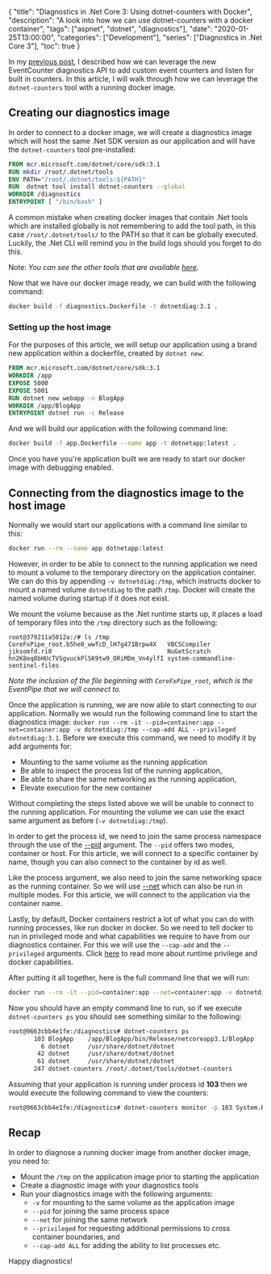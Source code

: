 {
    "title": "Diagnostics in .Net Core 3: Using dotnet-counters with Docker",
    "description": "A look into how we can use dotnet-counters with a docker container",
    "tags": ["aspnet", "dotnet", "diagnostics"],
    "date": "2020-01-25T13:00:00",
    "categories": ["Development"],
    "series": ["Diagnostics in .Net Core 3"],
    "toc": true
}

In my [previous post](/article/2020/01/diagnostics-in-.net-core-3-event-counters/), I described how we can leverage the new EventCounter diagnostics API to add custom event counters and listen for built in counters. In this article, I will walk through how we can leverage the `dotnet-counters` tool with a running docker image.

<!--more-->

## Creating our diagnostics image

In order to connect to a docker image, we will create a diagnostics image which will host the same .Net SDK version as our application and will have the `dotnet-counters` tool pre-installed:

```dockerfile
FROM mcr.microsoft.com/dotnet/core/sdk:3.1
RUN mkdir /root/.dotnet/tools
ENV PATH="/root/.dotnet/tools:${PATH}"
RUN  dotnet tool install dotnet-counters --global
WORKDIR /diagnostics
ENTRYPOINT [ "/bin/bash" ]
```

A common mistake when creating docker images that contain .Net tools which are installed globally is not remembering to add the tool path, in this case `/root/.dotnet/tools/` to the PATH so that it can be globally executed. Luckily, the .Net CLI will remind you in the build logs should you forget to do this.

Note: _You can see the other tools that are available [here](https://github.com/dotnet/diagnostics/tree/master/src/Tools)._

Now that we have our docker image ready, we can build with the following command:

```bash
docker build -f diagnostics.Dockerfile -t dotnetdiag:3.1 .
```

### Setting up the host image

For the purposes of this article, we will setup our application using a brand new application within a dockerfile, created by `dotnet new`:

```dockerfile
FROM mcr.microsoft.com/dotnet/core/sdk:3.1
WORKDIR /app
EXPOSE 5000
EXPOSE 5001
RUN dotnet new webapp -n BlogApp
WORKDIR /app/BlogApp
ENTRYPOINT dotnet run -c Release
```

And we will build our application with the following command line:

```bash
docker build -f app.Dockerfile --name app -t dotnetapp:latest .
```

Once you have you're application built we are ready to start our docker image with debugging enabled.

## Connecting from the diagnostics image to the host image

Normally we would start our applications with a command line similar to this:

```bash
docker run --rm --name app dotnetapp:latest
```

However, in order to be able to connect to the running application we need to mount a volume to the temporary directory on the application container. We can do this by appending `-v dotnetdiag:/tmp`, which instructs docker to mount a named volume `dotnetdiag` to the path `/tmp`. Docker will create the named volume during startup if it does not exist.

We mount the volume because as the .Net runtime starts up, it places a load of temporary files into the `/tmp` directory such as the following:

```
root@379211a5012a:/# ls /tmp
CoreFxPipe_root.b5he0_wwfcD_lH7g471Brpw4X   VBCSCompiler
jiksomfd.ri0                                NuGetScratch
hn2K8eq8bHUcTVSgvuckPlSK9tw9_ORiMDm_Vn4ylfI system-commandline-sentinel-files
```

_Note the inclusion of the file beginning with `CoreFxPipe_root`, which is the EventPipe that we will connect to._

Once the application is running, we are now able to start connecting to our application. Normally we would run the following command line to start the diagnostics image: `docker run --rm -it --pid=container:app --net=container:app -v dotnetdiag:/tmp --cap-add ALL --privileged dotnetdiag:3.1`. Before we execute this command, we need to modify it by add arguments for:

- Mounting to the same volume as the running application
- Be able to inspect the process list of the running application,
- Be able to share the same networking as the running application,
- Elevate execution for the new container

Without completing the steps listed above we will be unable to connect to the running application. For mounting the volume we can use the exact same argument as before (`-v dotnetdiag:/tmp`).

In order to get the process id, we need to join the same process namespace through the use of the [--pid](https://docs.docker.com/engine/reference/run/#pid-settings---pid) argument. The `--pid` offers two modes, container or host. For this article, we will connect to a specific container by name, though you can also connect to the container by id as well.

Like the process argument, we also need to join the same networking space as the running container. So we will use [--net](https://docs.docker.com/engine/reference/run/#network-settings) which can also be run in multiple modes. For this article, we will connect to the application via the container name.

Lastly, by default, Docker containers restrict a lot of what you can do with running processes, like run docker in docker. So we need to tell docker to run in privileged mode and what capabilities we require to have from our diagnostics container. For this we will use the `--cap-add` and the `--privileged` arguments. Click [here](https://docs.docker.com/engine/reference/run/#runtime-privilege-and-linux-capabilities) to read more about runtime privilege and docker capabilities.

After putting it all together, here is the full command line that we will run:

```bash
docker run --rm -it --pid=container:app --net=container:app -v dotnetdiag:/tmp --cap-add ALL --privileged dotnetdiag:3.1
```

Now you should have an empty command line to run, so if we execute `dotnet-counters ps` you should see something similar to the following:

```bash
root@9663cbb4e1fe:/diagnostics# dotnet-counters ps
       103 BlogApp    /app/BlogApp/bin/Release/netcoreapp3.1/BlogApp
         6 dotnet     /usr/share/dotnet/dotnet
        42 dotnet     /usr/share/dotnet/dotnet
        61 dotnet     /usr/share/dotnet/dotnet
       247 dotnet-counters /root/.dotnet/tools/dotnet-counters
```

Assuming that your application is running under process id **103** then we would execute the following command to view the counters:

```bash
root@9663cbb4e1fe:/diagnostics# dotnet-counters monitor -p 103 System.Runtime Microsoft.AspNetCore.Hosting
```

## Recap

In order to diagnose a running docker image from another docker image, you need to:

- Mount the `/tmp` on the application image prior to starting the application
- Create a diagnostic image with your diagnostics tools
- Run your diagnostics image with the following arguments:
  - `-v` for mounting to the same volume as the application image
  - `--pid` for joining the same process space
  - `--net` for joining the same network
  - `--privileged` for requesting additional permissions to cross container boundaries, and
  - `--cap-add ALL` for adding the ability to list processes etc.

Happy diagnostics!
